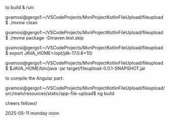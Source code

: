 to build & run:


gvamosi@gergo1:~/VSCodeProjects/MvnProjectKotlinFileUpload/fileupload$ ./mvnw clean

gvamosi@gergo1:~/VSCodeProjects/MvnProjectKotlinFileUpload/fileupload$ ./mvnw package -Dmaven.test.skip


gvamosi@gergo1:~/VSCodeProjects/MvnProjectKotlinFileUpload/fileupload$ export JAVA_HOME=/opt/jdk-17.0.6+10/

gvamosi@gergo1:~/VSCodeProjects/MvnProjectKotlinFileUpload/fileupload$ $JAVA_HOME/bin/java -jar target/fileupload-0.0.1-SNAPSHOT.jar


to compile the Angular part:

gvamosi@gergo1:~/VSCodeProjects/MvnProjectKotlinFileUpload/fileupload/src/main/resources/static/app-file-upload$ ng build

cheers fellows!

2025-05-11 monday noon
